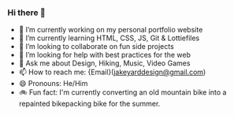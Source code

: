 ### Hi there 👋

- 🔭 I’m currently working on my personal portfolio website
- 🌱 I’m currently learning HTML, CSS, JS, Git & Lottiefiles
- 👯 I’m looking to collaborate on fun side projects
- 🤔 I’m looking for help with best practices for the web
- 💬 Ask me about Design, Hiking, Music, Video Games
- 📫 How to reach me: {Email}(jakeyarddesign@gmail.com)
- 😄 Pronouns: He/Him
- 🚲 Fun fact: I'm currently converting an old mountain bike into a repainted bikepacking bike for the summer. 

